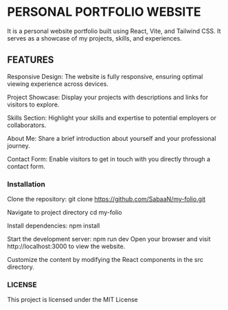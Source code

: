# PERSONAL PORTFOLIO WEBSITE

It is a personal website portfolio built using React, Vite, and Tailwind CSS. It serves as a showcase of my projects, skills, and experiences.

## FEATURES


Responsive Design: The website is fully responsive, ensuring optimal viewing experience across devices.


Project Showcase: Display your projects with descriptions and links for visitors to explore.


Skills Section: Highlight your skills and expertise to potential employers or collaborators.


About Me: Share a brief introduction about yourself and your professional journey.


Contact Form: Enable visitors to get in touch with you directly through a contact form.

### Installation

Clone the repository:
git clone https://github.com/SabaaN/my-folio.git


Navigate to project directory
cd my-folio


Install dependencies:
npm install


Start the development server:
npm run dev
Open your browser and visit http://localhost:3000 to view the website.


Customize the content by modifying the React components in the src directory.

### LICENSE

This project is licensed under the MIT License
